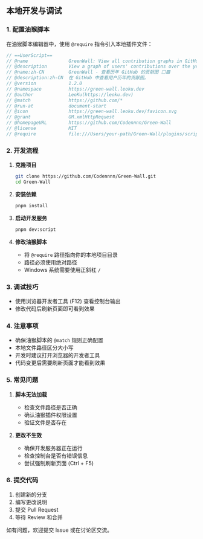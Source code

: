 ## 本地开发与调试

### 1. 配置油猴脚本

在油猴脚本编辑器中，使用 `@require` 指令引入本地插件文件：

```javascript
// ==UserScript==
// @name               GreenWall: View all contribution graphs in GitHub ⬜🟩
// @description        View a graph of users' contributions over the years in GitHub.
// @name:zh-CN         GreenWall - 查看历年 GitHub 的贡献图 ⬜🟩
// @description:zh-CN  在 GitHub 中查看用户历年的贡献图。
// @version            1.2.0
// @namespace          https://green-wall.leoku.dev
// @author             LeoKu(https://leoku.dev)
// @match              https://github.com/*
// @run-at             document-start
// @icon               https://green-wall.leoku.dev/favicon.svg
// @grant              GM.xmlHttpRequest
// @homepageURL        https://github.com/Codennnn/Green-Wall
// @license            MIT
// @require            file:///Users/your-path/Green-Wall/plugins/script.js
```

### 2. 开发流程

1. **克隆项目**

   ```bash
   git clone https://github.com/Codennnn/Green-Wall.git
   cd Green-Wall
   ```

2. **安装依赖**

   ```bash
   pnpm install
   ```

3. **启动开发服务**

   ```bash
   pnpm dev:script
   ```

4. **修改油猴脚本**
   - 将 `@require` 路径指向你的本地项目目录
   - 路径必须使用绝对路径
   - Windows 系统需要使用正斜杠 `/`

### 3. 调试技巧

- 使用浏览器开发者工具 (F12) 查看控制台输出
- 修改代码后刷新页面即可看到效果

### 4. 注意事项

- 确保油猴脚本的 `@match` 规则正确配置
- 本地文件路径区分大小写
- 开发时建议打开浏览器的开发者工具
- 代码变更后需要刷新页面才能看到效果

### 5. 常见问题

1. **脚本无法加载**

   - 检查文件路径是否正确
   - 确认油猴插件权限设置
   - 验证文件是否存在

2. **更改不生效**
   - 确保开发服务器正在运行
   - 检查控制台是否有错误信息
   - 尝试强制刷新页面 (Ctrl + F5)

### 6. 提交代码

1. 创建新的分支
2. 编写更改说明
3. 提交 Pull Request
4. 等待 Review 和合并

如有问题，欢迎提交 Issue 或在讨论区交流。
